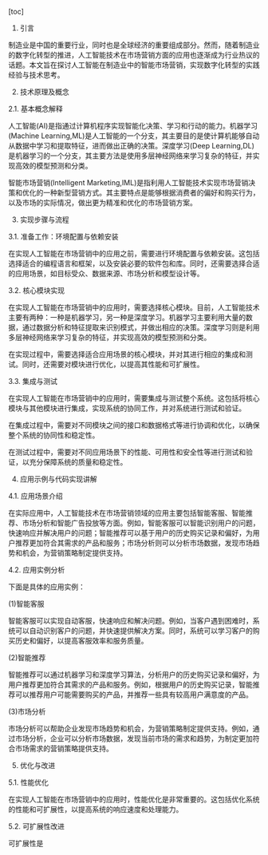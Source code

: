 
[toc]                    
                
                
1. 引言

制造业是中国的重要行业，同时也是全球经济的重要组成部分。然而，随着制造业的数字化转型的推进，人工智能技术在市场营销方面的应用也逐渐成为行业热议的话题。本文旨在探讨人工智能在制造业中的智能市场营销，实现数字化转型的实践经验与技术思考。

2. 技术原理及概念

2.1. 基本概念解释

人工智能(AI)是指通过计算机程序实现智能化决策、学习和行动的能力。机器学习(Machine Learning,ML)是人工智能的一个分支，其主要目的是使计算机能够自动从数据中学习和提取特征，进而做出正确的决策。深度学习(Deep Learning,DL)是机器学习的一个分支，其主要方法是使用多层神经网络来学习复杂的特征，并实现高效的模型预测和分类。

智能市场营销(Intelligent Marketing,IML)是指利用人工智能技术实现市场营销决策和优化的一种新型营销方式。其主要特点是能够根据消费者的偏好和购买行为，以及市场的实际情况，做出更为精准和优化的市场营销方案。

3. 实现步骤与流程

3.1. 准备工作：环境配置与依赖安装

在实现人工智能在市场营销中的应用之前，需要进行环境配置与依赖安装。这包括选择适合的编程语言和框架，以及安装必要的软件包和库。同时，还需要选择合适的应用场景，如目标受众、数据来源、市场分析和模型设计等。

3.2. 核心模块实现

在实现人工智能在市场营销中的应用时，需要选择核心模块。目前，人工智能技术主要有两种：一种是机器学习，另一种是深度学习。机器学习主要利用大量的数据，通过数据分析和特征提取来识别模式，并做出相应的决策。深度学习则是利用多层神经网络来学习复杂的特征，并实现高效的模型预测和分类。

在实现过程中，需要选择适合应用场景的核心模块，并对其进行相应的集成和测试。同时，还需要对模块进行优化，以提高其性能和可扩展性。

3.3. 集成与测试

在实现人工智能在市场营销中的应用时，需要集成与测试整个系统。这包括将核心模块与其他模块进行集成，实现系统的协同工作，并对系统进行测试和验证。

在集成过程中，需要对不同模块之间的接口和数据格式等进行协调和优化，以确保整个系统的协同性和稳定性。

在测试过程中，需要对不同应用场景下的性能、可用性和安全性等进行测试和验证，以充分保障系统的质量和稳定性。

4. 应用示例与代码实现讲解

4.1. 应用场景介绍

在实际应用中，人工智能技术在市场营销领域的应用主要包括智能客服、智能推荐、市场分析和智能广告投放等方面。例如，智能客服可以智能识别用户的问题，快速响应并解决用户的问题；智能推荐可以基于用户的历史购买记录和偏好，为用户推荐更加符合其需求的产品和服务；市场分析则可以分析市场数据，发现市场趋势和机会，为营销策略制定提供支持。

4.2. 应用实例分析

下面是具体的应用实例：

(1)智能客服

智能客服可以实现自动客服，快速响应和解决问题。例如，当客户遇到困难时，系统可以自动识别客户的问题，并快速提供解决方案。同时，系统可以学习客户的购买历史和偏好，以提高客服效率和服务质量。

(2)智能推荐

智能推荐可以通过机器学习和深度学习算法，分析用户的历史购买记录和偏好，为用户推荐更加符合其需求的产品和服务。例如，根据用户的历史购买记录，智能推荐可以推荐用户可能需要购买的产品，并推荐一些具有较高用户满意度的产品。

(3)市场分析

市场分析可以帮助企业发现市场趋势和机会，为营销策略制定提供支持。例如，通过市场分析，企业可以分析市场数据，发现当前市场的需求和趋势，为制定更加符合市场需求的营销策略提供支持。

5. 优化与改进

5.1. 性能优化

在实现人工智能在市场营销中的应用时，性能优化是非常重要的。这包括优化系统的性能和可扩展性，以提高系统的响应速度和处理能力。

5.2. 可扩展性改进

可扩展性是

